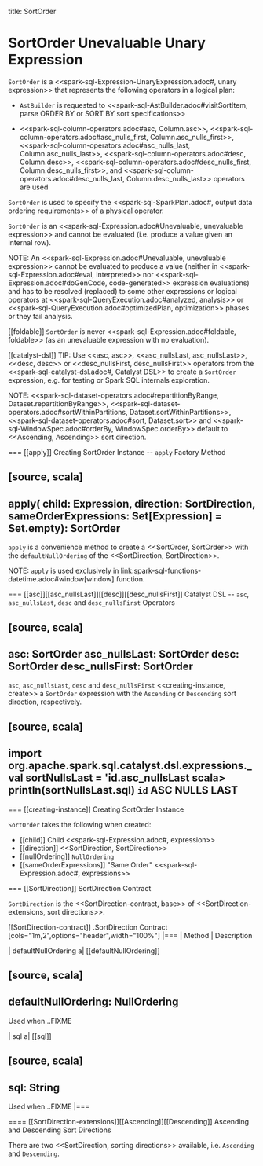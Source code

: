 title: SortOrder

# SortOrder Unevaluable Unary Expression

`SortOrder` is a <<spark-sql-Expression-UnaryExpression.adoc#, unary expression>> that represents the following operators in a logical plan:

* `AstBuilder` is requested to <<spark-sql-AstBuilder.adoc#visitSortItem, parse ORDER BY or SORT BY sort specifications>>

* <<spark-sql-column-operators.adoc#asc, Column.asc>>, <<spark-sql-column-operators.adoc#asc_nulls_first, Column.asc_nulls_first>>, <<spark-sql-column-operators.adoc#asc_nulls_last, Column.asc_nulls_last>>, <<spark-sql-column-operators.adoc#desc, Column.desc>>, <<spark-sql-column-operators.adoc#desc_nulls_first, Column.desc_nulls_first>>, and <<spark-sql-column-operators.adoc#desc_nulls_last, Column.desc_nulls_last>> operators are used

`SortOrder` is used to specify the <<spark-sql-SparkPlan.adoc#, output data ordering requirements>> of a physical operator.

`SortOrder` is an <<spark-sql-Expression.adoc#Unevaluable, unevaluable expression>> and cannot be evaluated (i.e. produce a value given an internal row).

NOTE: An <<spark-sql-Expression.adoc#Unevaluable, unevaluable expression>> cannot be evaluated to produce a value (neither in <<spark-sql-Expression.adoc#eval, interpreted>> nor <<spark-sql-Expression.adoc#doGenCode, code-generated>> expression evaluations) and has to be resolved (replaced) to some other expressions or logical operators at <<spark-sql-QueryExecution.adoc#analyzed, analysis>> or <<spark-sql-QueryExecution.adoc#optimizedPlan, optimization>> phases or they fail analysis.

[[foldable]]
`SortOrder` is never <<spark-sql-Expression.adoc#foldable, foldable>> (as an unevaluable expression with no evaluation).

[[catalyst-dsl]]
TIP: Use <<asc, asc>>, <<asc_nullsLast, asc_nullsLast>>, <<desc, desc>> or <<desc_nullsFirst, desc_nullsFirst>> operators from the <<spark-sql-catalyst-dsl.adoc#, Catalyst DSL>> to create a `SortOrder` expression, e.g. for testing or Spark SQL internals exploration.

NOTE: <<spark-sql-dataset-operators.adoc#repartitionByRange, Dataset.repartitionByRange>>, <<spark-sql-dataset-operators.adoc#sortWithinPartitions, Dataset.sortWithinPartitions>>, <<spark-sql-dataset-operators.adoc#sort, Dataset.sort>> and <<spark-sql-WindowSpec.adoc#orderBy, WindowSpec.orderBy>> default to <<Ascending, Ascending>> sort direction.

=== [[apply]] Creating SortOrder Instance -- `apply` Factory Method

[source, scala]
----
apply(
  child: Expression,
  direction: SortDirection,
  sameOrderExpressions: Set[Expression] = Set.empty): SortOrder
----

`apply` is a convenience method to create a <<SortOrder, SortOrder>> with the `defaultNullOrdering` of the <<SortDirection, SortDirection>>.

NOTE: `apply` is used exclusively in link:spark-sql-functions-datetime.adoc#window[window] function.

=== [[asc]][[asc_nullsLast]][[desc]][[desc_nullsFirst]] Catalyst DSL -- `asc`, `asc_nullsLast`, `desc` and `desc_nullsFirst` Operators

[source, scala]
----
asc: SortOrder
asc_nullsLast: SortOrder
desc: SortOrder
desc_nullsFirst: SortOrder
----

`asc`, `asc_nullsLast`, `desc` and `desc_nullsFirst` <<creating-instance, create>> a `SortOrder` expression with the `Ascending` or `Descending` sort direction, respectively.

[source, scala]
----
import org.apache.spark.sql.catalyst.dsl.expressions._
val sortNullsLast = 'id.asc_nullsLast
scala> println(sortNullsLast.sql)
`id` ASC NULLS LAST
----

=== [[creating-instance]] Creating SortOrder Instance

`SortOrder` takes the following when created:

* [[child]] Child <<spark-sql-Expression.adoc#, expression>>
* [[direction]] <<SortDirection, SortDirection>>
* [[nullOrdering]] `NullOrdering`
* [[sameOrderExpressions]] "Same Order" <<spark-sql-Expression.adoc#, expressions>>

=== [[SortDirection]] SortDirection Contract

`SortDirection` is the <<SortDirection-contract, base>> of <<SortDirection-extensions, sort directions>>.

[[SortDirection-contract]]
.SortDirection Contract
[cols="1m,2",options="header",width="100%"]
|===
| Method
| Description

| defaultNullOrdering
a| [[defaultNullOrdering]]

[source, scala]
----
defaultNullOrdering: NullOrdering
----

Used when...FIXME

| sql
a| [[sql]]

[source, scala]
----
sql: String
----

Used when...FIXME
|===

==== [[SortDirection-extensions]][[Ascending]][[Descending]] Ascending and Descending Sort Directions

There are two <<SortDirection, sorting directions>> available, i.e. `Ascending` and `Descending`.
